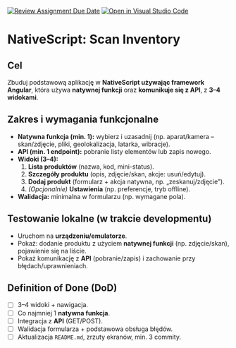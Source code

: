 [![Review Assignment Due Date](https://classroom.github.com/assets/deadline-readme-button-22041afd0340ce965d47ae6ef1cefeee28c7c493a6346c4f15d667ab976d596c.svg)](https://classroom.github.com/a/Uu9lUx8_)
[![Open in Visual Studio Code](https://classroom.github.com/assets/open-in-vscode-2e0aaae1b6195c2367325f4f02e2d04e9abb55f0b24a779b69b11b9e10269abc.svg)](https://classroom.github.com/online_ide?assignment_repo_id=21410193&assignment_repo_type=AssignmentRepo)
# NativeScript: Scan Inventory

## Cel
Zbuduj podstawową aplikację w **NativeScript używając framework Angular**, która używa **natywnej funkcji** oraz **komunikuje się z API**, z **3–4 widokami**.

## Zakres i wymagania funkcjonalne
- **Natywna funkcja (min. 1):** wybierz i uzasadnij (np. aparat/kamera – skan/zdjęcie, pliki, geolokalizacja, latarka, wibracje).
- **API (min. 1 endpoint):** pobranie listy elementów lub zapis nowego.
- **Widoki (3–4):**
  1. **Lista produktów** (nazwa, kod, mini-status).
  2. **Szczegóły produktu** (opis, zdjęcie/skan, akcje: usuń/edytuj).
  3. **Dodaj produkt** (formularz + akcja natywna, np. „zeskanuj/zdjęcie”).
  4. *(Opcjonalnie)* **Ustawienia** (np. preferencje, tryb offline).
- **Walidacja:** minimalna w formularzu (np. wymagane pola).

## Testowanie lokalne (w trakcie developmentu)
- Uruchom na **urządzeniu/emulatorze**.
- Pokaż: dodanie produktu z użyciem **natywnej funkcji** (np. zdjęcie/skan), pojawienie się na liście.
- Pokaż komunikację z **API** (pobranie/zapis) i zachowanie przy błędach/uprawnieniach.

## Definition of Done (DoD)
- [ ] 3–4 widoki + nawigacja.
- [ ] Co najmniej 1 **natywna funkcja**.
- [ ] Integracja z **API** (GET/POST).
- [ ] Walidacja formularza + podstawowa obsługa błędów.
- [ ] Aktualizacja `README.md`, zrzuty ekranów, min. 3 commity.

